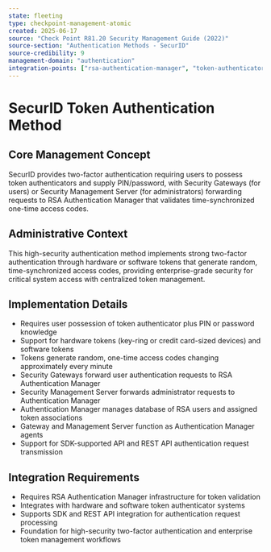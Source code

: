 ```yaml
---
state: fleeting
type: checkpoint-management-atomic
created: 2025-06-17
source: "Check Point R81.20 Security Management Guide (2022)"
source-section: "Authentication Methods - SecurID"
source-credibility: 9
management-domain: "authentication"
integration-points: ["rsa-authentication-manager", "token-authenticators", "two-factor-authentication", "api-integration"]
---
```


# SecurID Token Authentication Method

## Core Management Concept
SecurID provides two-factor authentication requiring users to possess token authenticators and supply PIN/password, with Security Gateways (for users) or Security Management Server (for administrators) forwarding requests to RSA Authentication Manager that validates time-synchronized one-time access codes.

## Administrative Context
This high-security authentication method implements strong two-factor authentication through hardware or software tokens that generate random, time-synchronized access codes, providing enterprise-grade security for critical system access with centralized token management.

## Implementation Details
- Requires user possession of token authenticator plus PIN or password knowledge
- Support for hardware tokens (key-ring or credit card-sized devices) and software tokens
- Tokens generate random, one-time access codes changing approximately every minute
- Security Gateways forward user authentication requests to RSA Authentication Manager
- Security Management Server forwards administrator requests to Authentication Manager
- Authentication Manager manages database of RSA users and assigned token associations
- Gateway and Management Server function as Authentication Manager agents
- Support for SDK-supported API and REST API authentication request transmission

## Integration Requirements
- Requires RSA Authentication Manager infrastructure for token validation
- Integrates with hardware and software token authenticator systems
- Supports SDK and REST API integration for authentication request processing
- Foundation for high-security two-factor authentication and enterprise token management workflows